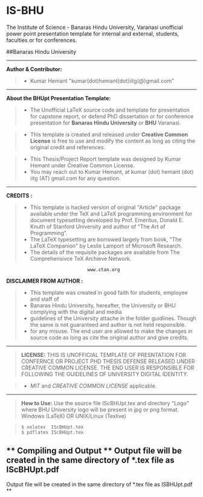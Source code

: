 # IS-BHU
The Institute of Science - Banaras Hindu University, Varanasi unofficial power point presentation template for internal and external, students, faculties or for conferences.

##Banaras Hindu University

----------------------------------------------------------------------------------------------
**Author & Contributor:** 
>- Kumar Hemant "kumar(dot)hemant(dot)iitg(@)gmail.com"

----------------------------------------------------------------------------

 **About the BHUpt Presentation Template:**
> - The Unofficial LaTeX source code and template for presentation for capstone report, or defend PhD dissertation or for conference presentation for **Banaras Hindu University** or **BHU** Varanasi.

> - This template is created and released under **Creative Common License** is free to use and modify the content as long as citing the original credit and references.

> - This Thesis/Project Report template was designed by Kumar Hemant under Creative Common License.
> - You may reach out to Kumar Hemant, at kumar (dot) hemant (dot) iitg (AT) gmail.com for any question.

----------------------------------------------------------------------------------------------

**CREDITS :** 
> - This template is hacked version of original "Article" package available under the TeX and LaTeX programming environment for document typesetting developed by Prof. Emeritus, Donald E. Knuth of Stanford University and author of "The Art of Programming".
> - The LaTeX typesetting are borrowed largely from book, "The LaTeX Companion" by Leslie Lamport of Microsoft Research.
> - The details of the requisite packages are available from The Comprehensivce TeX Archieve Network.

                                  www.ctan.org

**DISCLAIMER FROM AUTHOR :**
>- This template was created in good faith for students, employee and staff of
>- Banaras Hindu University, hereafter, the University or BHU complying with the digital and media
>- guidelines of the University attache in the folder guidlines. Though the same is not guaranteed and author is not held responsible.
>- for any misuse. The end user are allowed to make the changes in source code as long as cite the original author and give credits.

----------------------------------------------------------------------------------------------

>**LICENSE:** THIS IS UNOFFICIAL TEMPLATE OF PRESNTATION FOR CONFERNCE OR PROJECT PHD THESIS DEFENSE RELEASED UNDER CREATIVE COMMON LICENSE. THE END USER IS RESPONSIBLE FOR FOLLOWING THE GUIDELINES OF UNIVERSITY DIGITAL IDENTITY.

>- *MIT*  and *CREATIVE COMMON LICENSE* applicable.
----------------------------------------------------------------------------------------------

>**How to Use:**
Use the source file IScBHUpt.tex and directory "Logo" where BHU University logo will be present in jpg or png format. Windows (LaTeX) OR UNIX/Linux (Texlive)

>     $ xelatex  IScBHUpt.tex
>     $ pdflatex IScBHUpt.tex

** Compiling and Output **
Output file will be created in the same directory of *.tex file as IScBHUpt.pdf
------
Output file will be created in the same directory of *.tex file as ISBHUpt.pdf
**
